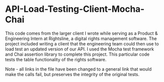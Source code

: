 # API-Load-Testing-Client-Mocha-Chai
This code comes from the larger client I wrote while serving as a Product &amp; Engineering Intern at Rightsline, a digital rights management software. The project included writing a client that the engineering team could then use to load test an updated version of our API. I used the Mocha test framework and Chai assertion library to complete this project. This particular code tests the table functionality of the rights software. 

Note - all links in the file have been changed to a general link that would make the calls fail, but preserves the integrity of the original tests. 
